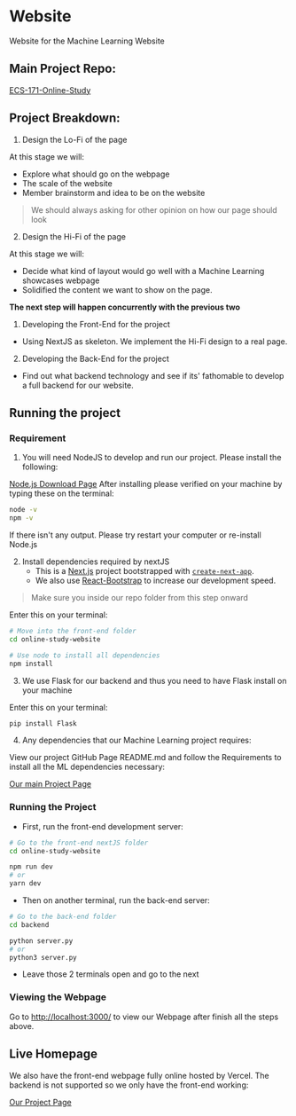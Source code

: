 # Website
Website for the Machine Learning Website


## Main Project Repo:
[ECS-171-Online-Study](https://github.com/ECS-171-Divorce-Team/ECS-171-Online-Study)

## Project Breakdown:
1) Design the Lo-Fi of the page

At this stage we will:
- Explore what should go on the webpage
- The scale of the website
- Member brainstorm and idea to be on the website

> We should always asking for other opinion on how our page should look

2) Design the Hi-Fi of the page

At this stage we will:
- Decide what kind of layout would go well with a Machine Learning showcases webpage
- Solidified the content we want to show on the page.

**The next step will happen concurrently with the previous two**

1) Developing the Front-End for the project
- Using NextJS as skeleton. We implement the Hi-Fi design to a real page.
2) Developing the Back-End for the project
- Find out what backend technology and see if its' fathomable to develop a full backend for our website.

## Running the project
### Requirement
1. You will need NodeJS to develop and run our project. Please install the following:

[Node.js Download Page](https://nodejs.org/en/download/)
After installing please verified on your machine by typing these on the terminal:
```bash
node -v
npm -v
```
If there isn't any output. Please try restart your computer or re-install Node.js


2. Install dependencies required by nextJS
    * This is a [Next.js](https://nextjs.org/) project bootstrapped with [`create-next-app`](https://github.com/vercel/next.js/tree/canary/packages/create-next-app).
    * We also use [React-Bootstrap](https://react-bootstrap.github.io/) to increase our development speed.

> Make sure you inside our repo folder from this step onward

Enter this on your terminal:
```bash
# Move into the front-end folder
cd online-study-website

# Use node to install all dependencies
npm install
```


3. We use Flask for our backend and thus you need to have Flask install on your machine

Enter this on your terminal:
```bash
pip install Flask
```

4. Any dependencies that our Machine Learning project requires:

View our project GitHub Page README.md and follow the Requirements to install all the ML dependencies necessary:

[Our main Project Page](https://github.com/ECS-171-Divorce-Team/ECS-171-Online-Study)

### Running the Project

* First, run the front-end development server:

```bash
# Go to the front-end nextJS folder
cd online-study-website

npm run dev
# or
yarn dev
```
* Then on another terminal, run the back-end server:
```bash
# Go to the back-end folder
cd backend

python server.py
# or
python3 server.py
```

* Leave those 2 terminals open and go to the next
### Viewing the Webpage
Go to [http://localhost:3000/](http://localhost:3000/) to view our Webpage after finish all the steps above.

## Live Homepage
We also have the front-end webpage fully online hosted by Vercel. The backend is not supported so we only have the front-end working:

[Our Project Page](https://website-ecs-177-online-studying.vercel.app/)